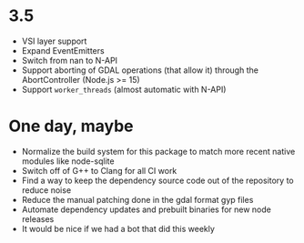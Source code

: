 

# 3.5
- VSI layer support
- Expand EventEmitters
- Switch from nan to N-API
- Support aborting of GDAL operations (that allow it) through the AbortController (Node.js >= 15)
- Support `worker_threads` (almost automatic with N-API)

# One day, maybe

- Normalize the build system for this package to match more recent native modules like node-sqlite
- Switch off of G++ to Clang for all CI work
- Find a way to keep the dependency source code out of the repository to reduce noise
- Reduce the manual patching done in the gdal format gyp files
- Automate dependency updates and prebuilt binaries for new node releases
- It would be nice if we had a bot that did this weekly

